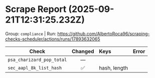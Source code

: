 # Scrape Report (2025-09-21T12:31:25.232Z)

Group: `compliance`  |  Run: https://github.com/AlbertoRoca96/scraping-checks-scheduler/actions/runs/17893632065

| Check | Changed | Keys | Error |
|---|:---:|:--|:--|
| `psa_charizard_pop_total` | — |  |  |
| `sec_aapl_8k_list_hash` | ✅ | hash, length |  |

